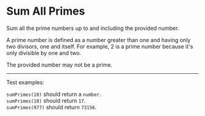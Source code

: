 # Sum All Primes

Sum all the prime numbers up to and including the provided number.

A prime number is defined as a number greater than one and having only two divisors, one and itself. For example, 2 is a prime number because it's only divisible by one and two.

The provided number may not be a prime.

---

Test examples:

`sumPrimes(10)` should return a `number`.\
`sumPrimes(10)` should return `17`.\
`sumPrimes(977)` should return `73156`.
